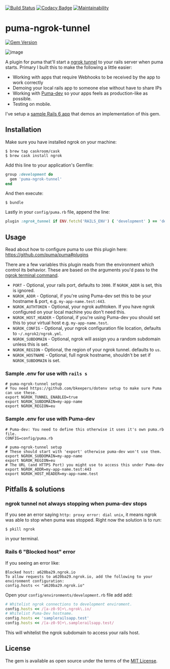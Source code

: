[![Build Status](https://travis-ci.org/MikeRogers0/puma-ngrok-tunnel.svg?branch=master)](https://travis-ci.org/MikeRogers0/puma-ngrok-tunnel)
[![Codacy Badge](https://api.codacy.com/project/badge/Grade/90680257c9dd4613a36ec3ac890e3559)](https://www.codacy.com/app/MikeRogers0/puma-ngrok-tunnel?utm_source=github.com&amp;utm_medium=referral&amp;utm_content=MikeRogers0/puma-ngrok-tunnel&amp;utm_campaign=Badge_Grade)
[![Maintainability](https://api.codeclimate.com/v1/badges/c5710efd4dc1f90c7487/maintainability)](https://codeclimate.com/github/MikeRogers0/puma-ngrok-tunnel/maintainability)

# puma-ngrok-tunnel

[![Gem Version](https://badge.fury.io/rb/puma-ngrok-tunnel.svg)](https://badge.fury.io/rb/puma-ngrok-tunnel)

![image](https://user-images.githubusercontent.com/325384/57193363-1d2c4800-6f32-11e9-82a4-1efc54fac0ad.png)

A plugin for puma that'll start a [ngrok tunnel](https://ngrok.com/) to your rails server when puma starts. Primary I built this to make the following a little easier:

* Working with apps that require Webhooks to be received by the app to work correctly
* Demoing your local rails app to someone else without have to share IPs
* Working with [Puma-dev](https://github.com/puma/puma-dev/) so your apps feels as production-like as possible.
* Testing on mobile.

I've setup a [sample Rails 6 app](https://github.com/MikeRogers0/puma-ngrok-tunnel-SampleRails6App) that demos an implementation of this gem.

## Installation

Make sure you have installed ngrok on your machine:

    $ brew tap caskroom/cask
    $ brew cask install ngrok 

Add this line to your application's Gemfile:

```ruby
group :development do
  gem 'puma-ngrok-tunnel'
end
```

And then execute:

    $ bundle

Lastly in your `config/puma.rb` file, append the line:


```ruby
plugin :ngrok_tunnel if ENV.fetch('RAILS_ENV') { 'development' } == 'development'
```

## Usage

Read about how to configure puma to use this plugin here: https://github.com/puma/puma#plugins

There are a few variables this plugin reads from the environment which control its behavior. These are based on the arguments you'd pass to the [ngrok terminal command](https://ngrok.com/docs#http-subdomain).

* `PORT` - Optional, your rails port, defaults to `3000`. If `NGROK_ADDR` is set, this is ignored.
* `NGROK_ADDR` - Optional, if you're using Puma-dev set this to be your hostname & port, e.g. `my-app-name.test:443`.
* `NGROK_AUTHTOKEN` - Optional, your ngrok authtoken. If you have ngrok configured on your local machine you don't need this.
* `NGROK_HOST_HEADER` - Optional, if you're using Puma-dev you should set this to your virtual host e.g. `my-app-name.test`.
* `NGROK_CONFIG` - Optional, your ngrok configuration file location, defaults to `~/.ngrok2/ngrok.yml`.
* `NGROK_SUBDOMAIN` - Optional, ngrok will assign you a random subdomain unless this is set.
* `NGROK_REGION` - Optional, the region of your ngrok tunnel. defaults to `us`.
* `NGROK_HOSTNAME` - Optional, full ngrok hostname, shouldn't be set if `NGROK_SUBDOMAIN` is set.

### Sample .env for use with `rails s`

```
# puma-ngrok-tunnel setup
# You need https://github.com/bkeepers/dotenv setup to make sure Puma can use these.
export NGROK_TUNNEL_ENABLED=true
export NGROK_SUBDOMAIN=my-app-name
export NGROK_REGION=eu
```

### Sample .env for use with Puma-dev

```
# Puma-dev: You need to define this otherwise it uses it's own puma.rb file.
CONFIG=config/puma.rb

# puma-ngrok-tunnel setup
# These should start with 'export' otherwise puma-dev won't use them.
export NGROK_SUBDOMAIN=my-app-name
export NGROK_REGION=eu
# The URL (and HTTPS Port) you might use to access this under Puma-dev
export NGROK_ADDR=my-app-name.test:443
export NGROK_HOST_HEADER=my-app-name.test
```

## Pitfalls & solutions

### ngrok tunnel not always stopping when puma-dev stops

If you see an error saying `http: proxy error: dial unix`, it means ngrok was able to stop when puma was stopped. Right now the solution is to run:

    $ pkill ngrok

in your terminal.

### Rails 6 "Blocked host" error

If you seeing an error like:

```
Blocked host: a620ba29.ngrok.io
To allow requests to a620ba29.ngrok.io, add the following to your environment configuration:
config.hosts << "a620ba29.ngrok.io"
```

Open your `config/environments/development.rb` file add add:

```ruby
# Whitelist ngrok connections to development enviroment.
config.hosts << /[a-z0-9]+\.ngrok\.io/
# Whitelist Puma-Dev hostname.
config.hosts << 'samplerailsapp.test'
config.hosts << /[a-z0-9]+\.samplerailsapp.test/
```

This will whitelist the ngrok subdomain to access your rails host.

## License

The gem is available as open source under the terms of the [MIT License](http://opensource.org/licenses/MIT).


